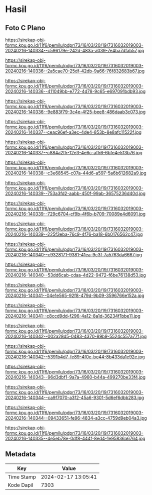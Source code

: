 # Hasil

## Foto C Plano

https://sirekap-obj-formc.kpu.go.id/11f6/pemilu/pdpr/73/16/03/20/19/7316032019003-20240216-140334--c596179e-242d-483a-a039-7e4ba7dfab57.jpg

https://sirekap-obj-formc.kpu.go.id/11f6/pemilu/pdpr/73/16/03/20/19/7316032019003-20240216-140336--2a5cae70-25df-42db-9a66-76f832683b67.jpg

https://sirekap-obj-formc.kpu.go.id/11f6/pemilu/pdpr/73/16/03/20/19/7316032019003-20240216-140336--411049bb-e772-4d78-9c65-e697091bdb93.jpg

https://sirekap-obj-formc.kpu.go.id/11f6/pemilu/pdpr/73/16/03/20/19/7316032019003-20240216-140336--9e883f79-3c4e-4f25-bee8-486daab3c073.jpg

https://sirekap-obj-formc.kpu.go.id/11f6/pemilu/pdpr/73/16/03/20/19/7316032019003-20240216-140337--ceac96ef-a3ec-4de4-853b-8e8afc11522f.jpg

https://sirekap-obj-formc.kpu.go.id/11f6/pemilu/pdpr/73/16/03/20/19/7316032019003-20240216-140337--c884a2f5-12e3-4e6c-af56-6bfe4e513b76.jpg

https://sirekap-obj-formc.kpu.go.id/11f6/pemilu/pdpr/73/16/03/20/19/7316032019003-20240216-140338--c3e68545-c07a-44d6-a597-5a6b612682a9.jpg

https://sirekap-obj-formc.kpu.go.id/11f6/pemilu/pdpr/73/16/03/20/19/7316032019003-20240216-140339--753a3fd2-aabb-450f-99ab-36575236d40d.jpg

https://sirekap-obj-formc.kpu.go.id/11f6/pemilu/pdpr/73/16/03/20/19/7316032019003-20240216-140339--729c6704-cf9b-4f6b-b709-70089e4d6091.jpg

https://sirekap-obj-formc.kpu.go.id/11f6/pemilu/pdpr/73/16/03/20/19/7316032019003-20240216-140339--225f3eba-76c9-4f76-ba18-6b0176562c47.jpg

https://sirekap-obj-formc.kpu.go.id/11f6/pemilu/pdpr/73/16/03/20/19/7316032019003-20240216-140340--c9328171-9381-41ea-9c3f-7a5763da6667.jpg

https://sirekap-obj-formc.kpu.go.id/11f6/pemilu/pdpr/73/16/03/20/19/7316032019003-20240216-140340--53dd6cab-cdaa-4d22-9472-f6be76138d53.jpg

https://sirekap-obj-formc.kpu.go.id/11f6/pemilu/pdpr/73/16/03/20/19/7316032019003-20240216-140341--04e1e565-92f8-479d-9b09-3596766e152a.jpg

https://sirekap-obj-formc.kpu.go.id/11f6/pemilu/pdpr/73/16/03/20/19/7316032019003-20240216-140341--c8ccd9dd-f296-4a12-8a1d-36234f1bbe11.jpg

https://sirekap-obj-formc.kpu.go.id/11f6/pemilu/pdpr/73/16/03/20/19/7316032019003-20240216-140342--002a28d5-0483-4370-89b9-5524c557a77f.jpg

https://sirekap-obj-formc.kpu.go.id/11f6/pemilu/pdpr/73/16/03/20/19/7316032019003-20240216-140342--5391b4d7-fe89-4f0e-be44-8b433da1e92e.jpg

https://sirekap-obj-formc.kpu.go.id/11f6/pemilu/pdpr/73/16/03/20/19/7316032019003-20240216-140343--96d3dbf1-9a7a-4960-b44a-499270be33f4.jpg

https://sirekap-obj-formc.kpu.go.id/11f6/pemilu/pdpr/73/16/03/20/19/7316032019003-20240216-140344--ca9f7070-a3f2-45a6-9301-5d6ef6dbb283.jpg

https://sirekap-obj-formc.kpu.go.id/11f6/pemilu/pdpr/73/16/03/20/19/7316032019003-20240216-140344--09433651-fe96-4834-a3cc-4759d9eb04a3.jpg

https://sirekap-obj-formc.kpu.go.id/11f6/pemilu/pdpr/73/16/03/20/19/7316032019003-20240216-140335--4e5eb78e-0df8-444f-8ed4-1e95836a6764.jpg


## Metadata

| Key        | Value               |
| ---------- | ------------------- |
| Time Stamp | 2024-02-17 13:05:41 |
| Kode Dapil | 7303                |



